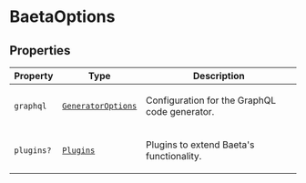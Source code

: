 # BaetaOptions

## Properties

<table>
<thead>
<tr>
<th>Property</th>
<th>Type</th>
<th>Description</th>
</tr>
</thead>
<tbody>
<tr>
<td>

<a id="graphql"></a> `graphql`

</td>
<td>

[`GeneratorOptions`](../../../generator/interfaces/GeneratorOptions.md)

</td>
<td>

Configuration for the GraphQL code generator.

</td>
</tr>
<tr>
<td>

<a id="plugins"></a> `plugins?`

</td>
<td>

[`Plugins`](../type-aliases/Plugins.md)

</td>
<td>

Plugins to extend Baeta's functionality.

</td>
</tr>
</tbody>
</table>

